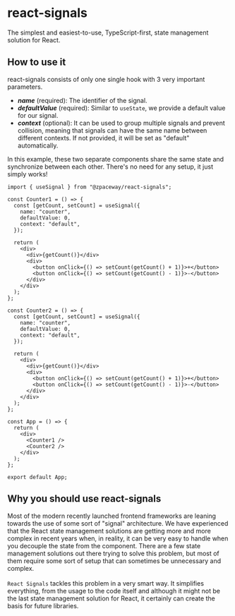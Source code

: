 # react-signals

The simplest and easiest-to-use, TypeScript-first, state management solution for React.

## How to use it

react-signals consists of only one single hook with 3 very important parameters.

- **_name_** (required): The identifier of the signal.
- **_defaultValue_** (required): Similar to `useState`, we provide a default value for our signal.
- **_context_** (optional): It can be used to group multiple signals and prevent collision, meaning that signals can have the same name between different contexts. If not provided, it will be set as "default" automatically.

In this example, these two separate components share the same state and synchronize between each other. There's no need for any setup, it just simply works!

```
import { useSignal } from "@zpaceway/react-signals";

const Counter1 = () => {
  const [getCount, setCount] = useSignal({
    name: "counter",
    defaultValue: 0,
    context: "default",
  });

  return (
    <div>
      <div>{getCount()}</div>
      <div>
        <button onClick={() => setCount(getCount() + 1)}>+</button>
        <button onClick={() => setCount(getCount() - 1)}>-</button>
      </div>
    </div>
  );
};

const Counter2 = () => {
  const [getCount, setCount] = useSignal({
    name: "counter",
    defaultValue: 0,
    context: "default",
  });

  return (
    <div>
      <div>{getCount()}</div>
      <div>
        <button onClick={() => setCount(getCount() + 1)}>+</button>
        <button onClick={() => setCount(getCount() - 1)}>-</button>
      </div>
    </div>
  );
};

const App = () => {
  return (
    <div>
      <Counter1 />
      <Counter2 />
    </div>
  );
};

export default App;

```

## Why you should use react-signals

Most of the modern recently launched frontend frameworks are leaning towards the use of some sort of "signal" architecture. We have experienced that the React state management solutions are getting more and more complex in recent years when, in reality, it can be very easy to handle when you decouple the state from the component. There are a few state management solutions out there trying to solve this problem, but most of them require some sort of setup that can sometimes be unnecessary and complex.
<br/><br/>
`React Signals` tackles this problem in a very smart way. It simplifies everything, from the usage to the code itself and although it might not be the last state management solution for React, it certainly can create the basis for future libraries.
